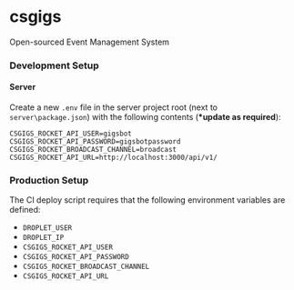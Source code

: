 # csgigs

Open-sourced Event Management System

### Development Setup

#### Server

Create a new `.env` file in the server project root (next to `server\package.json`) with the following contents (**\*update as required**):

```
CSGIGS_ROCKET_API_USER=gigsbot
CSGIGS_ROCKET_API_PASSWORD=gigsbotpassword
CSGIGS_ROCKET_BROADCAST_CHANNEL=broadcast
CSGIGS_ROCKET_API_URL=http://localhost:3000/api/v1/
```

### Production Setup

The CI deploy script requires that the following environment variables are defined:

- `DROPLET_USER`
- `DROPLET_IP`
- `CSGIGS_ROCKET_API_USER`
- `CSGIGS_ROCKET_API_PASSWORD`
- `CSGIGS_ROCKET_BROADCAST_CHANNEL`
- `CSGIGS_ROCKET_API_URL`
